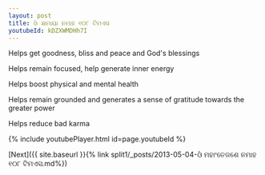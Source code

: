 ```yaml
---
layout: post
title: ଓଁ କ୍ଷମାୟା ନମାହ ୧୦୮ ଟିମଏସ
youtubeId: kDZXWMDHh7I
---
```

 
 
Helps get goodness, bliss and peace and God's blessings
 
Helps remain focused, help generate inner energy 
 
Helps boost physical and mental health 
 
Helps remain grounded and generates a sense of gratitude towards the greater power 
 
Helps reduce bad karma
 
 
 
 


{% include youtubePlayer.html id=page.youtubeId %}
 
[Next]({{ site.baseurl }}{% link  split1/_posts/2013-05-04-ଓଁ ମହାଂତେଜଶେ ନମାହ ୧୦୮ ଟିମଏସ.md%})
 
